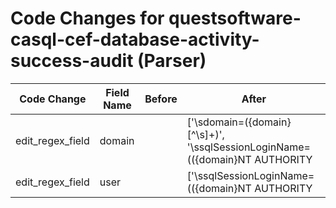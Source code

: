 # Code Changes for questsoftware-casql-cef-database-activity-success-audit (Parser)

| Code Change | Field Name | Before | After |
|-------------|------------|--------|-------|
| edit_regex_field | domain |  | ['\sdomain=({domain}[^\s]+)', '\ssqlSessionLoginName=(({domain}NT AUTHORITY|[^\\\s]+)[\\]+)?({user}SYSTEM|LOCAL SERVICE|ANONYMOUS LOGON|[\w\.\-\!\#\^\~]{1,40}\$?)'] |
| edit_regex_field | user |  | ['\ssqlSessionLoginName=(({domain}NT AUTHORITY|[^\\\s]+)[\\]+)?({user}SYSTEM|LOCAL SERVICE|ANONYMOUS LOGON|[\w\.\-\!\#\^\~]{1,40}\$?)'] |